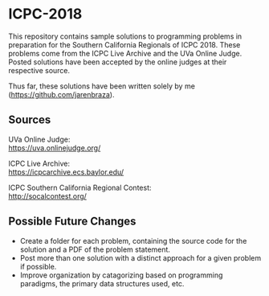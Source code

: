 # ICPC-2018
This repository contains sample solutions to programming problems in preparation for the Southern California Regionals of ICPC 2018. These problems come from the ICPC Live Archive and the UVa Online Judge. Posted solutions have been accepted by the online judges at their respective source.

Thus far, these solutions have been written solely by me (https://github.com/jarenbraza).

## Sources
UVa Online Judge:  
https://uva.onlinejudge.org/

ICPC Live Archive:  
https://icpcarchive.ecs.baylor.edu/

ICPC Southern California Regional Contest:  
http://socalcontest.org/

## Possible Future Changes
- Create a folder for each problem, containing the source code for the solution and a PDF of the problem statement.
- Post more than one solution with a distinct approach for a given problem if possible.
- Improve organization by catagorizing based on programming paradigms, the primary data structures used, etc.
